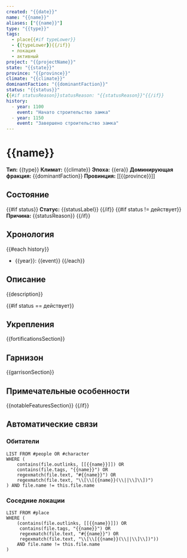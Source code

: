 ```yaml
---
created: "{{date}}"
name: "{{name}}"
aliases: ["{{name}}"]
type: "{{type}}"
tags:
  - place{{#if typeLower}}
  - {{typeLower}}{{/if}}
  - локация
  - активный
project: "{{projectName}}"
state: "{{state}}"
province: "{{province}}"
climate: "{{climate}}"
dominantFaction: "{{dominantFaction}}"
status: "{{status}}"
{{#if statusReason}}statusReason: "{{statusReason}}"{{/if}}
history:
  - year: 1100
    event: "Начато строительство замка"
  - year: 1150
    event: "Завершено строительство замка"
---
```


# {{name}}

**Тип:** {{type}}
**Климат:** {{climate}}
**Эпоха:** {{era}}
**Доминирующая фракция:** {{dominantFaction}}
**Провинция:** [[{{province}}]]

## Состояние

{{#if status}}
**Статус:** {{statusLabel}}
{{/if}}
{{#if status != действует}}
**Причина:** {{statusReason}}
{{/if}}

## Хронология

{{#each history}}

- {{year}}: {{event}}
{{/each}}

## Описание

{{description}}

{{#if status == действует}}

## Укрепления

{{fortificationsSection}}

## Гарнизон

{{garrisonSection}}

## Примечательные особенности

{{notableFeaturesSection}}
{{/if}}

## Автоматические связи

### Обитатели

```dataview
LIST FROM #people OR #character
WHERE (
    contains(file.outlinks, [[{{name}}]]) OR
    contains(file.tags, "{{name}}") OR
    regexmatch(file.text, "#{{name}}") OR
    regexmatch(file.text, "\\[\\[{{name}}(\\||\\]\\])")
) AND file.name != this.file.name
```

### Соседние локации

```dataview
LIST FROM #place
WHERE (
    (contains(file.outlinks, [[{{name}}]]) OR
     contains(file.tags, "{{name}}") OR
     regexmatch(file.text, "#{{name}}") OR
     regexmatch(file.text, "\\[\\[{{name}}(\\||\\]\\])"))
    AND file.name != this.file.name
)
```
